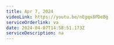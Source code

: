 ```yaml
---
title: Apr 7, 2024
videoLink: https://youtu.be/nEgqx8PDeBg
serviceOrderlink: va
date: 2024-04-07T14:58:51.173Z
serviceDescription: n﻿a
---
```

